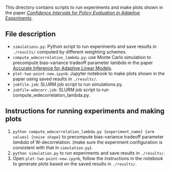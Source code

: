 This directory contains scripts to run experiments and make plots shown in the paper [_Confidence Intervals for Policy Evaluation in Adaptive Experiments_](https://arxiv.org/abs/1911.02768).

## File description
- `simulations.py`: Python script to run experiments and save results in `./results/` computed by different weighting schemes.
- `compute_wdecorrelation_lambda.py`: use Monte Carlo simulation to precompute bias-variance tradeoff parameter _lambda_ in the paper [Accurate Inference for Adaptive Linear Models](https://arxiv.org/abs/1712.06695).
- `plot-two-point-new.ipynb`: Jupyter notebook to make plots shown in the paper using saved results in `./results/`.
- `jobfile.job`: SLURM job script to run simulations.py.
- `jobfile-wdecorr.job`: SLURM job script to run compute_wdecorrelation_lambda.py.

## Instructions for running experiments and making plots
1. `python compute_wdecorrelation_lambda.py {experiment_name} {arm values} {noise shape}` to precompute bias-variance tradeoff parameter _lambda_ of W-decorrelation. (make sure the experiment configuration is consistent with that in `simulation.py`).
2. `python simulation.py` to run experiments and save results in `./results/`.
3. Open `plot-two-point-new.ipynb`, follow the instructions in the notebook to generate plots based on the saved results in `./results/`. 


